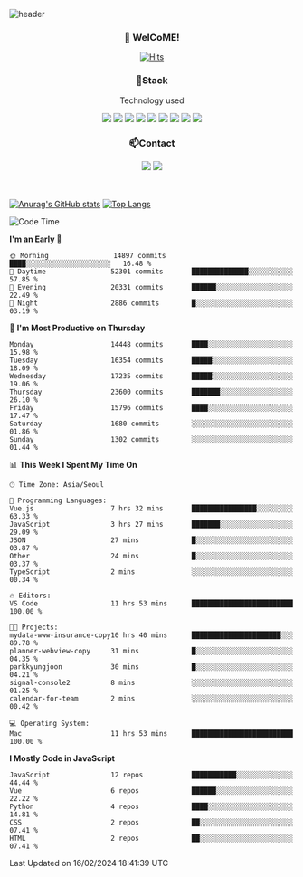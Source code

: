 ![header](https://capsule-render.vercel.app/api?type=waving&color=gradient&height=200&text=Kyungjoon&fontAlign=70&fontAlignY=40&animation=twinkling)

<h3 align="center">👋 WelCoME!</h3>

<div align=center>
  
[![Hits](https://hits.seeyoufarm.com/api/count/incr/badge.svg?url=https%3A%2F%2Fgithub.com%2Fuvula6921&count_bg=%2322BAC9&title_bg=%23827F7F&icon=iconify.svg&icon_color=%2325A27F&title=visits&edge_flat=false)](https://hits.seeyoufarm.com)
  
</div>
<h3 align="center">📌Stack</h3>
<p align="center">Technology used</p>
<div align="center"><img src="https://img.shields.io/badge/HTML5-E34F26?style=flat-square&logo=HTML5&logoColor=white"></img> <img src="https://img.shields.io/badge/CSS3-0A84FF?style=flat-square&logo=CSS3&logoColor=white"></img> <img src="https://img.shields.io/badge/JavaScript-FFCD11?style=flat-square&logo=JavaScript&logoColor=white"></img> <img src="https://img.shields.io/badge/React-00BCF6?style=flat-square&logo=React&logoColor=white"></img> <img src="https://img.shields.io/badge/jQuery-3655FF?style=flat-square&logo=jQuery&logoColor=white"></img> <img src="https://img.shields.io/badge/Ruby-E0115F?style=flat-square&logo=Ruby&logoColor=white"></img> <img src="https://img.shields.io/badge/Python-4B8BBE?style=flat-square&logo=Python&logoColor=white"></img> <img src="https://img.shields.io/badge/Vue-4FC08D?style=flat-square&logo=Vue.js&logoColor=white"></img> <img src="https://img.shields.io/badge/Nuxt-00DC82?style=flat-square&logo=Nuxt.js&logoColor=white"></img></div>

<h3 align="center">📫Contact</h3>
<div align="center"><a href="https://velog.io/@uvula6921/"><img src="https://img.shields.io/badge/Blog-20c997?style=flat-square&logo=V&logoColor=white"/></a> <a href="pkj6921@gmail.com"><img src="https://img.shields.io/badge/Gmail-EA4335?style=flat-square&logo=Gmail&logoColor=white"/></a></div>
<br>
<br>

[![Anurag's GitHub stats](https://github-readme-stats.vercel.app/api?username=uvula6921&hide=stars,issues&show_icons=true&count_private=true&theme=tokyonight)](https://github.com/anuraghazra/github-readme-stats)
[![Top Langs](https://github-readme-stats.vercel.app/api/top-langs/?username=uvula6921&hide=css,jupyter%20notebook,html&exclude_repo=uvula6921,uvula6921.github.io&layout=compact&langs_count=8)](https://github.com/anuraghazra/github-readme-stats)

<!--START_SECTION:waka-->
![Code Time](http://img.shields.io/badge/Code%20Time-2%2C088%20hrs%2014%20mins-blue)

**I'm an Early 🐤** 

```text
🌞 Morning                14897 commits       ████░░░░░░░░░░░░░░░░░░░░░   16.48 % 
🌆 Daytime                52301 commits       ██████████████░░░░░░░░░░░   57.85 % 
🌃 Evening                20331 commits       ██████░░░░░░░░░░░░░░░░░░░   22.49 % 
🌙 Night                  2886 commits        █░░░░░░░░░░░░░░░░░░░░░░░░   03.19 % 
```
📅 **I'm Most Productive on Thursday** 

```text
Monday                   14448 commits       ████░░░░░░░░░░░░░░░░░░░░░   15.98 % 
Tuesday                  16354 commits       █████░░░░░░░░░░░░░░░░░░░░   18.09 % 
Wednesday                17235 commits       █████░░░░░░░░░░░░░░░░░░░░   19.06 % 
Thursday                 23600 commits       ███████░░░░░░░░░░░░░░░░░░   26.10 % 
Friday                   15796 commits       ████░░░░░░░░░░░░░░░░░░░░░   17.47 % 
Saturday                 1680 commits        ░░░░░░░░░░░░░░░░░░░░░░░░░   01.86 % 
Sunday                   1302 commits        ░░░░░░░░░░░░░░░░░░░░░░░░░   01.44 % 
```


📊 **This Week I Spent My Time On** 

```text
🕑︎ Time Zone: Asia/Seoul

💬 Programming Languages: 
Vue.js                   7 hrs 32 mins       ████████████████░░░░░░░░░   63.33 % 
JavaScript               3 hrs 27 mins       ███████░░░░░░░░░░░░░░░░░░   29.09 % 
JSON                     27 mins             █░░░░░░░░░░░░░░░░░░░░░░░░   03.87 % 
Other                    24 mins             █░░░░░░░░░░░░░░░░░░░░░░░░   03.37 % 
TypeScript               2 mins              ░░░░░░░░░░░░░░░░░░░░░░░░░   00.34 % 

🔥 Editors: 
VS Code                  11 hrs 53 mins      █████████████████████████   100.00 % 

🐱‍💻 Projects: 
mydata-www-insurance-copy10 hrs 40 mins      ██████████████████████░░░   89.78 % 
planner-webview-copy     31 mins             █░░░░░░░░░░░░░░░░░░░░░░░░   04.35 % 
parkkyungjoon            30 mins             █░░░░░░░░░░░░░░░░░░░░░░░░   04.21 % 
signal-console2          8 mins              ░░░░░░░░░░░░░░░░░░░░░░░░░   01.25 % 
calendar-for-team        2 mins              ░░░░░░░░░░░░░░░░░░░░░░░░░   00.42 % 

💻 Operating System: 
Mac                      11 hrs 53 mins      █████████████████████████   100.00 % 
```

**I Mostly Code in JavaScript** 

```text
JavaScript               12 repos            ███████████░░░░░░░░░░░░░░   44.44 % 
Vue                      6 repos             ██████░░░░░░░░░░░░░░░░░░░   22.22 % 
Python                   4 repos             ████░░░░░░░░░░░░░░░░░░░░░   14.81 % 
CSS                      2 repos             ██░░░░░░░░░░░░░░░░░░░░░░░   07.41 % 
HTML                     2 repos             ██░░░░░░░░░░░░░░░░░░░░░░░   07.41 % 
```




 Last Updated on 16/02/2024 18:41:39 UTC
<!--END_SECTION:waka-->
